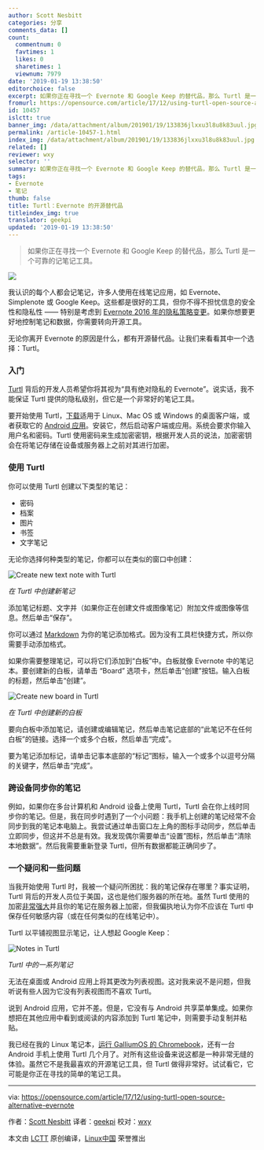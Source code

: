 ```yaml
---
author: Scott Nesbitt
categories: 分享
comments_data: []
count:
  commentnum: 0
  favtimes: 1
  likes: 0
  sharetimes: 1
  viewnum: 7979
date: '2019-01-19 13:38:50'
editorchoice: false
excerpt: 如果你正在寻找一个 Evernote 和 Google Keep 的替代品，那么 Turtl 是一个可靠的记笔记工具。
fromurl: https://opensource.com/article/17/12/using-turtl-open-source-alternative-evernote
id: 10457
islctt: true
banner_img: /data/attachment/album/201901/19/133836jlxxu3l8u8k83uul.jpg
permalink: /article-10457-1.html
index_img: /data/attachment/album/201901/19/133836jlxxu3l8u8k83uul.jpg.thumb.jpg
related: []
reviewer: wxy
selector: ''
summary: 如果你正在寻找一个 Evernote 和 Google Keep 的替代品，那么 Turtl 是一个可靠的记笔记工具。
tags:
- Evernote
- 笔记
thumb: false
title: Turtl：Evernote 的开源替代品
titleindex_img: true
translator: geekpi
updated: '2019-01-19 13:38:50'
---
```



> 
> 如果你正在寻找一个 Evernote 和 Google Keep 的替代品，那么 Turtl 是一个可靠的记笔记工具。
> 
> 
> 


![](/data/attachment/album/201901/19/133836jlxxu3l8u8k83uul.jpg)


我认识的每个人都会记笔记，许多人使用在线笔记应用，如 Evernote、Simplenote 或 Google Keep。这些都是很好的工具，但你不得不担忧信息的安全性和隐私性 —— 特别是考虑到 [Evernote 2016 年的隐私策略变更](https://blog.evernote.com/blog/2016/12/15/evernote-revisits-privacy-policy/)。如果你想要更好地控制笔记和数据，你需要转向开源工具。


无论你离开 Evernote 的原因是什么，都有开源替代品。让我们来看看其中一个选择：Turtl。


### 入门


[Turtl](https://turtlapp.com/) 背后的开发人员希望你将其视为“具有绝对隐私的 Evernote”。说实话，我不能保证 Turtl 提供的隐私级别，但它是一个非常好的笔记工具。


要开始使用 Turtl，[下载](https://turtlapp.com/download/)适用于 Linux、Mac OS 或 Windows 的桌面客户端，或者获取它的 [Android 应用](https://turtlapp.com/download/)。安装它，然后启动客户端或应用。系统会要求你输入用户名和密码。Turtl 使用密码来生成加密密钥，根据开发人员的说法，加密密钥会在将笔记存储在设备或服务器上之前对其进行加密。


### 使用 Turtl


你可以使用 Turtl 创建以下类型的笔记：


* 密码
* 档案
* 图片
* 书签
* 文字笔记


无论你选择何种类型的笔记，你都可以在类似的窗口中创建：


![Create new text note with Turtl](/data/attachment/album/201901/19/133851n3je9zuqlrhhqkfh.png)


*在 Turtl 中创建新笔记*


添加笔记标题、文字并（如果你正在创建文件或图像笔记）附加文件或图像等信息。然后单击“保存”。


你可以通过 [Markdown](https://en.wikipedia.org/wiki/Markdown) 为你的笔记添加格式。因为没有工具栏快捷方式，所以你需要手动添加格式。


如果你需要整理笔记，可以将它们添加到“白板”中。白板就像 Evernote 中的笔记本。要创建新的白板，请单击 “Board” 选项卡，然后单击“创建”按钮。输入白板的标题，然后单击“创建”。


![Create new board in Turtl](/data/attachment/album/201901/19/133852h6ffu6uucg6wugqm.png)


*在 Turtl 中创建新的白板*


要向白板中添加笔记，请创建或编辑笔记，然后单击笔记底部的“此笔记不在任何白板”的链接。选择一个或多个白板，然后单击“完成”。


要为笔记添加标记，请单击记事本底部的“标记”图标，输入一个或多个以逗号分隔的关键字，然后单击“完成”。


### 跨设备同步你的笔记


例如，如果你在多台计算机和 Android 设备上使用 Turtl，Turtl 会在你上线时同步你的笔记。但是，我在同步时遇到了一个小问题：我手机上创建的笔记经常不会同步到我的笔记本电脑上。我尝试通过单击窗口左上角的图标手动同步，然后单击立即同步，但这并不总是有效。我发现偶尔需要单击“设置”图标，然后单击“清除本地数据”。然后我需要重新登录 Turtl，但所有数据都能正确同步了。


### 一个疑问和一些问题


当我开始使用 Turtl 时，我被一个疑问所困扰：我的笔记保存在哪里？事实证明，Turtl 背后的开发人员位于美国，这也是他们服务器的所在地。虽然 Turtl 使用的加密[非常强大](https://turtlapp.com/docs/security/encryption-specifics/)并且你的笔记在服务器上加密，但我偏执地认为你不应该在 Turtl 中保存任何敏感内容（或在任何类似的在线笔记中）。


Turtl 以平铺视图显示笔记，让人想起 Google Keep：


![Notes in Turtl](/data/attachment/album/201901/19/133854i77qgml68htpgill.png)


*Turtl 中的一系列笔记*


无法在桌面或 Android 应用上将其更改为列表视图。这对我来说不是问题，但我听说有些人因为它没有列表视图而不喜欢 Turtl。


说到 Android 应用，它并不差。但是，它没有与 Android 共享菜单集成。如果你想把在其他应用中看到或阅读的内容添加到 Turtl 笔记中，则需要手动复制并粘贴。


我已经在我的 Linux 笔记本，[运行 GalliumOS 的 Chromebook](https://opensource.com/article/17/4/linux-chromebook-gallium-os)，还有一台 Android 手机上使用 Turtl 几个月了。对所有这些设备来说这都是一种非常无缝的体验。虽然它不是我最喜欢的开源笔记工具，但 Turtl 做得非常好。试试看它，它可能是你正在寻找的简单的笔记工具。




---


via: <https://opensource.com/article/17/12/using-turtl-open-source-alternative-evernote>


作者：[Scott Nesbitt](https://opensource.com/users/scottnesbitt) 译者：[geekpi](https://github.com/geekpi) 校对：[wxy](https://github.com/wxy)


本文由 [LCTT](https://github.com/LCTT/TranslateProject) 原创编译，[Linux中国](https://linux.cn/) 荣誉推出
